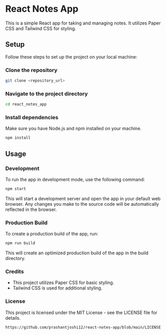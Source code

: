 # React Notes App

This is a simple React app for taking and managing notes. It utilizes Paper CSS and Tailwind CSS for styling.

## Setup

Follow these steps to set up the project on your local machine:

### Clone the repository

```bash
git clone <repository_url>

```

### Navigate to the project directory

```bash
cd react_notes_app
```

### Install dependencies
Make sure you have Node.js and npm installed on your machine.

```bash
npm install

```

## Usage
### Development
To run the app in development mode, use the following command:

```bash
npm start
```
This will start a development server and open the app in your default web browser. Any changes you make to the source code will be automatically reflected in the browser.


### Production Build
To create a production build of the app, run:

```bash
npm run build
```

This will create an optimized production build of the app in the build directory.

### Credits
 * This project utilizes Paper CSS for basic styling.
 * Tailwind CSS is used for additional styling.

### License
This project is licensed under the MIT License - see the LICENSE file for details.
```bash
https://github.com/prashantjoshi12/react-notes-app/blob/main/LICENSE
```

